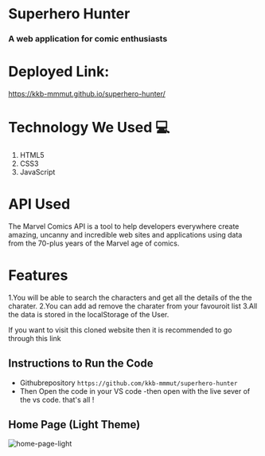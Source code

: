 # Superhero Hunter 
 
<h3>A web application for comic enthusiasts

# Deployed Link:
https://kkb-mmmut.github.io/superhero-hunter/
<h2> </h2> 

# Technology We Used :computer: 
1. HTML5
2. CSS3
3. JavaScript

# API Used
The Marvel Comics API is a tool to help developers everywhere create amazing, uncanny and incredible web sites and applications using data from the 70-plus years of the Marvel age of comics.

# Features
1.You will be able to search the characters and get all the details of the the charater.
2.You can add ad remove the charater from your favouroit list 
3.All the data is stored in the localStorage of the User.

If you want to visit this cloned website then it is recommended to go through this link 

## Instructions to Run the Code 
- Githubrepository `https://github.com/kkb-mmmut/superhero-hunter`
- Then Open the code in your VS code 
-then open with the live sever of the vs code. 
that's all ! 

## Home Page (Light Theme)
![home-page-light](https://user-images.githubusercontent.com/66960784/203381630-31bc1e97-e992-4b83-b2c7-a1db7d29ec04.png)


   
